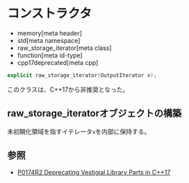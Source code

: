 # コンストラクタ
* memory[meta header]
* std[meta namespace]
* raw_storage_iterator[meta class]
* function[meta id-type]
* cpp17deprecated[meta cpp]

```cpp
explicit raw_storage_iterator(OutputIterator x);
```

このクラスは、C++17から非推奨となった。


## raw_storage_iteratorオブジェクトの構築
未初期化領域を指すイテレータ`x`を内部に保持する。


## 参照
- [P0174R2 Deprecating Vestigial Library Parts in C++17](http://www.open-std.org/jtc1/sc22/wg21/docs/papers/2016/p0174r2.html)
